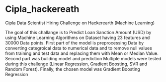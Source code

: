 # Cipla_hackereath
Cipla Data Scientist Hiring Challenge on Hackerearth (Machine Learning)
 
 The goal of this challange is to Predict Loan Sanction Amount (USD) by using Machine Learning Algorithms on Dataset having 23 features and 30000 Data points.
 First part of the model is preprocessing Data by converting categroical data to numerical data and to remove null values from training and test data and replacing them with Mean  or Median Value.
 Second part was building model and prediction
 Multiple models were tested during this challenge (Linear Regression, Gradient Boosting, SVR and Random Forest). Finally, the chosen model was Gradient Boosting Regression 
 
